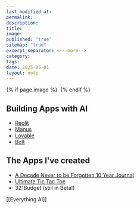 ```yaml
---
last_modified_at: 
permalink: 
description: 
title: 
image: 
published: "true"
sitemap: "true"
excerpt_separator: <!--more-->
category: 
tags: 
date: 2025-05-01
layout: note
---
```



{% if page.image %} <img src="{{ page.image }}" alt=""> {% endif %}
## Building Apps with AI 
- [Replit](https://replit.com/refer/jethrojones)
- [Manus](https://manus.im/invitation/CNOZVQEEPWP2WVO)
- [Lovable](https://lovable.dev)
- [Bolt](https://bolt.new)

## The Apps I've created
- [A Decade Never to be Forgotten 10 Year Journal](https://adntbf.com)
- [Ultimate Tic Tac Toe](https://ultimate-tic-tac-toe-jethrojones.replit.app)
- 321Budget (still in Beta!)


[[Everything AI]]